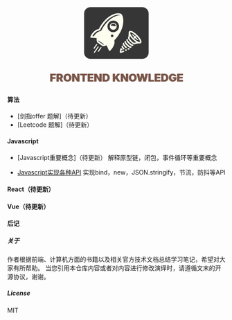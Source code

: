 <div align="center">
    <img src="assets/pics/main.png" width="150px">
    <br>
    <p style="font-weight:800;color:#795548;text-shadow: 1px 0px 1px;font-size:25px;">FRONTEND KNOWLEDGE</p>
</div>

#### 算法
* [剑指offer 题解]（待更新）
* [Leetcode 题解]（待更新）

#### Javascript
* [Javascript重要概念]（待更新）
解释原型链，闭包，事件循环等重要概念

* [Javascript实现各种API](Javascript实现各种API.md)
实现bind，new，JSON.stringify，节流，防抖等API

#### React（待更新）

#### Vue（待更新）

#### 后记
##### 关于
作者根据前端、计算机方面的书籍以及相关官方技术文档总结学习笔记，希望对大家有所帮助。
当您引用本仓库内容或者对内容进行修改演绎时，请遵循文末的开源协议，谢谢。
##### License
MIT